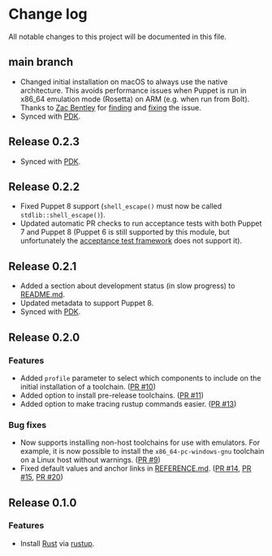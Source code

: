 # Change log

All notable changes to this project will be documented in this file.

## main branch

* Changed initial installation on macOS to always use the native architecture.
  This avoids performance issues when Puppet is run in x86_64 emulation mode
  (Rosetta) on ARM (e.g. when run from Bolt). Thanks to [Zac Bentley][@zbentley]
  for [finding][#80] and [fixing][#81] the issue.
* Synced with [PDK][].

[@zbentley]: https://github.com/zbentley
[#80]: https://github.com/danielparks/puppet-rustup/issues/80
[#81]: https://github.com/danielparks/puppet-rustup/pull/81
[PDK]: https://www.puppet.com/docs/pdk/latest/pdk.html

## Release 0.2.3

* Synced with [PDK][].

[PDK]: https://www.puppet.com/docs/pdk/latest/pdk.html

## Release 0.2.2

* Fixed Puppet 8 support (`shell_escape()` must now be called
  `stdlib::shell_escape()`).
* Updated automatic PR checks to run acceptance tests with both Puppet 7 and
  Puppet 8 (Puppet 6 is still supported by this module, but unfortunately the
  [acceptance test framework][litmus] does not support it).

[litmus]: https://puppetlabs.github.io/litmus/

## Release 0.2.1

* Added a section about development status (in slow progress) to [README.md][].
* Updated metadata to support Puppet 8.
* Synced with [PDK][].

[README.md]: README.md
[PDK]: https://www.puppet.com/docs/pdk/2.x/pdk.html

## Release 0.2.0

### Features

* Added `profile` parameter to select which components to include on the initial
  installation of a toolchain. ([PR #10][])
* Added option to install pre-release toolchains. ([PR #11][])
* Added option to make tracing rustup commands easier. ([PR #13][])

### Bug fixes

* Now supports installing non-host toolchains for use with emulators. For
  example, it is now possible to install the `x86_64-pc-windows-gnu` toolchain
  on a Linux host without warnings. ([PR #9][])
* Fixed default values and anchor links in [REFERENCE.md][].
  ([PR #14][], [PR #15][], [PR #20][])

[REFERENCE.md]: REFERENCE.md
[PR #9]: https://github.com/danielparks/puppet-rustup/pull/9
[PR #10]: https://github.com/danielparks/puppet-rustup/pull/10
[PR #11]: https://github.com/danielparks/puppet-rustup/pull/11
[PR #13]: https://github.com/danielparks/puppet-rustup/pull/13
[PR #14]: https://github.com/danielparks/puppet-rustup/pull/14
[PR #15]: https://github.com/danielparks/puppet-rustup/pull/15
[PR #20]: https://github.com/danielparks/puppet-rustup/pull/20


## Release 0.1.0

### Features

* Install [Rust][] via [rustup][].

[Rust]: https://www.rust-lang.org
[rustup]: https://rustup.rs
